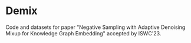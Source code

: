 # Demix
Code and datasets for paper "Negative Sampling with Adaptive Denoising
Mixup for Knowledge Graph Embedding" accepted by ISWC'23.
